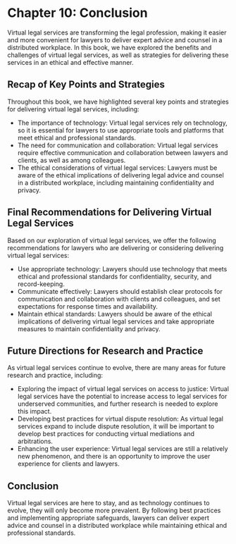 Chapter 10: Conclusion
======================

Virtual legal services are transforming the legal profession, making it easier and more convenient for lawyers to deliver expert advice and counsel in a distributed workplace. In this book, we have explored the benefits and challenges of virtual legal services, as well as strategies for delivering these services in an ethical and effective manner.

Recap of Key Points and Strategies
----------------------------------

Throughout this book, we have highlighted several key points and strategies for delivering virtual legal services, including:

* The importance of technology: Virtual legal services rely on technology, so it is essential for lawyers to use appropriate tools and platforms that meet ethical and professional standards.
* The need for communication and collaboration: Virtual legal services require effective communication and collaboration between lawyers and clients, as well as among colleagues.
* The ethical considerations of virtual legal services: Lawyers must be aware of the ethical implications of delivering legal advice and counsel in a distributed workplace, including maintaining confidentiality and privacy.

Final Recommendations for Delivering Virtual Legal Services
-----------------------------------------------------------

Based on our exploration of virtual legal services, we offer the following recommendations for lawyers who are delivering or considering delivering virtual legal services:

* Use appropriate technology: Lawyers should use technology that meets ethical and professional standards for confidentiality, security, and record-keeping.
* Communicate effectively: Lawyers should establish clear protocols for communication and collaboration with clients and colleagues, and set expectations for response times and availability.
* Maintain ethical standards: Lawyers should be aware of the ethical implications of delivering virtual legal services and take appropriate measures to maintain confidentiality and privacy.

Future Directions for Research and Practice
-------------------------------------------

As virtual legal services continue to evolve, there are many areas for future research and practice, including:

* Exploring the impact of virtual legal services on access to justice: Virtual legal services have the potential to increase access to legal services for underserved communities, and further research is needed to explore this impact.
* Developing best practices for virtual dispute resolution: As virtual legal services expand to include dispute resolution, it will be important to develop best practices for conducting virtual mediations and arbitrations.
* Enhancing the user experience: Virtual legal services are still a relatively new phenomenon, and there is an opportunity to improve the user experience for clients and lawyers.

Conclusion
----------

Virtual legal services are here to stay, and as technology continues to evolve, they will only become more prevalent. By following best practices and implementing appropriate safeguards, lawyers can deliver expert advice and counsel in a distributed workplace while maintaining ethical and professional standards.
